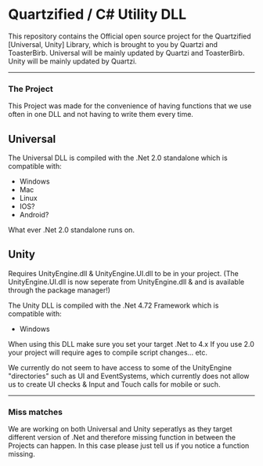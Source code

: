 # Quartzified / C# Utility DLL



This repository contains the Official open source project for the Quartzified [Universal, Unity] Library, which is brought to you by Quartzi and ToasterBirb.
Universal will be mainly updated by Quartzi and ToasterBirb.
Unity will be mainly updated by Quartzi.

<hr>

### The Project

This Project was made for the convenience of having functions that we use often in one DLL and not having to write them every time.



## Universal

The Universal DLL is compiled with the .Net 2.0 standalone which is compatible with:

- Windows
- Mac
- Linux
- IOS?
- Android?

What ever .Net 2.0 standalone runs on.



## Unity

Requires UnityEngine.dll & UnityEngine.UI.dll to be in your project.
(The UnityEngine.UI.dll is now seperate from UnityEngine.dll & and is available through the package manager!)


The Unity DLL is compiled with the .Net 4.72 Framework which is compatible with:

- Windows

When using this DLL make sure you set your target .Net to 4.x 
If you use 2.0 your project will require ages to compile script changes... etc.

We currently do not seem to have access to some of the UnityEngine "directories" such as UI and EventSystems, which currently does not allow us to create UI checks & Input and Touch calls for mobile or such.

<hr>

### Miss matches

We are working on both Universal and Unity seperatlys as they target different version of .Net and therefore missing function in between the Projects can happen. 
In this case please just tell us if you notice a function missing.
